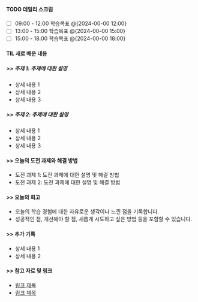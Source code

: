 
#### TODO 데일리 스크럼

- [ ] 09:00 - 12:00 학습목표 @{2024-00-00 12:00}
- [ ] 13:00 - 15:00 학습목표 @{2024-00-00 15:00}
- [ ] 15:00 - 18:00 학습목표 @{2024-00-00 18:00}

#### TIL 새로 배운 내용
##### >> 주제 1: 주제에 대한 설명

- 상세 내용 1
- 상세 내용 2
- 상세 내용 3

##### >> 주제 2: 주제에 대한 설명

- 상세 내용 1
- 상세 내용 2
- 상세 내용 3

#### >> 오늘의 도전 과제와 해결 방법

- 도전 과제 1: 도전 과제에 대한 설명 및 해결 방법
- 도전 과제 2: 도전 과제에 대한 설명 및 해결 방법

#### >> 오늘의 회고

- 오늘의 학습 경험에 대한 자유로운 생각이나 느낀 점을 기록합니다.
- 성공적인 점, 개선해야 할 점, 새롭게 시도하고 싶은 방법 등을 포함할 수 있습니다.

#### >> 추가 기록

- 상세 내용 1
- 상세 내용 2

#### >> 참고 자료 및 링크
- [링크 제목](URL)
- [링크 제목](URL)
